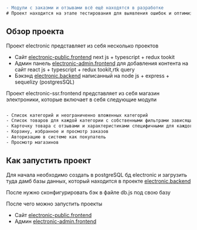 ```diff
- Модули с заказми и отзывами всё ещё находятся в разработке 
# Проект находится на этапе тестирования для выявления ошибок и оптимизации написанного кода

```

## Обзор проекта
Проект electronic представляет из себя несколько проектов
- Сайт [electronic-public.frontend](https://github.com/Timer4ik/electronic-public.frontend) next js + typescript + redux tookit 
- Админ панель [electronic-admin.frontend](https://github.com/Timer4ik/electronic-admin) для добавления контента на сайт react js + typescript + redux tookit,rtk query
- Бэкэнд [electronic.backend](https://github.com/Timer4ik/electronic.backend) написанный на node js + express + sequelizу (postgresSQL)

Проект electronic-ssr.frontend представляет из себя магазин электроники, которые включает в себя
следующие модули

```bash

- Список категорий и неограниченно вложенных категорий
- Список товаров для каждой категории с собственными фильтрами зависящими от категорий
- Карточку товара с отзывами и характеристиками специфичными для каждого товара отдельной категории
- Корзину, избранное и просмотр заказов
- Авторизацию в системе как покупатель
- Просмотр магазинов


```

## Как запустить проект

Для начала необходимо создать в postgreSQL бд electronic и загрузить туда дамб базы данных, который находится в проекте [electronic.backend](https://github.com/Timer4ik/electronic.backend)

После нужно сконфигурировать бэк в файле db.js под свою базу

После чего можно запустить проекты
- Сайт [electronic-public.frontend](https://github.com/Timer4ik/electronic-public.frontend)
- Админ [electronic-admin.frontend](https://github.com/Timer4ik/electronic-admin)
